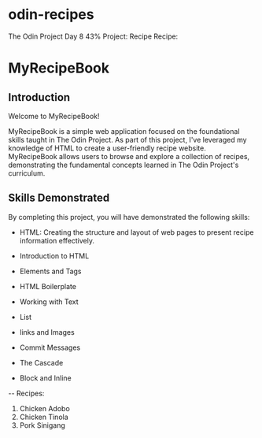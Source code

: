 # odin-recipes

The Odin Project
Day 8 43% Project: Recipe
Recipe:

# MyRecipeBook

## Introduction

Welcome to MyRecipeBook!

MyRecipeBook is a simple web application focused on the foundational skills taught in The Odin Project.
As part of this project, I've leveraged my knowledge of HTML to create a user-friendly recipe website.
MyRecipeBook allows users to browse and explore a collection of recipes, demonstrating the fundamental concepts
learned in The Odin Project's curriculum.

## Skills Demonstrated

By completing this project, you will have demonstrated the following skills:

- HTML: Creating the structure and layout of web pages to present recipe information effectively.

- Introduction to HTML
- Elements and Tags
- HTML Boilerplate
- Working with Text
- List
- links and Images
- Commit Messages
- The Cascade
- Block and Inline

-- Recipes:

1. Chicken Adobo
2. Chicken Tinola
3. Pork Sinigang
